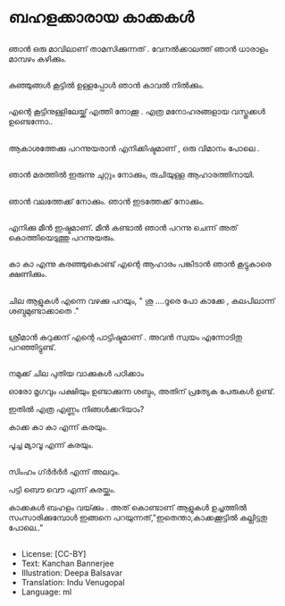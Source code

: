 # ബഹളക്കാരായ കാക്കകൾ

##
ഞാൻ ഒരു മാവിലാണ് താമസിക്കുന്നത് . വേനൽക്കാലത്ത് ഞാൻ ധാരാളം മാമ്പഴം കഴിക്കും. 

##
കുഞ്ഞുങ്ങൾ കൂട്ടിൽ ഉള്ളപ്പോൾ ഞാൻ കാവൽ നിൽക്കും.

##
എന്റെ കൂട്ടിനുള്ളിലേയ്ക്ക് എത്തി നോക്കൂ . എത്ര മനോഹരങ്ങളായ വസ്തുക്കൾ ഉണ്ടെന്നോ.. 

##
  ആകാശത്തേക്കു പറന്നുയരാൻ എനിക്കിഷ്ടമാണ് ,    ഒരു വിമാനം പോലെ .

##
ഞാൻ മരത്തിൽ ഇരുന്നു ചുറ്റും നോക്കും, രുചിയുള്ള ആഹാരത്തിനായി.

##
ഞാൻ വലത്തേക്ക് നോക്കും. ഞാൻ ഇടത്തേക്ക് നോക്കും.

##
എനിക്കു മീൻ ഇഷ്ടമാണ്. മീൻ കണ്ടാൽ ഞാൻ പറന്നു ചെന്ന് അത് കൊത്തിയെടുത്തു പറന്നുയരും.

##
കാ‍ കാ‍ എന്നു കരഞ്ഞുകൊണ്ട് എന്റെ ആഹാരം പങ്കിടാൻ ഞാൻ കൂട്ടുകാരെ ക്ഷണിക്കും.

##
ചില ആളുകൾ എന്നെ വഴക്കു പറയും, " ശൂ  ....ദൂരെ   പോ കാക്കേ ,  കലപിലാന്ന് ശബ്ദമുണ്ടാക്കാതെ ." 

##
ശ്രീമാൻ കുറുക്കന് എന്റെ പാട്ടിഷ്ടമാണ് . അവൻ സ്വയം എന്നോടിതു പറഞ്ഞിട്ടുണ്ട്. 

##
നമുക്ക് ചില പുതിയ വാക്കുകൾ പഠിക്കാം

ഓരോ മൃഗവും പക്ഷിയും ഉണ്ടാക്കുന്ന ശബ്ദം, അതിന്  പ്രത്യേക പേരുകൾ ഉണ്ട്.

ഇതിൽ എത്ര എണ്ണം നിങ്ങൾക്കറിയാം? 

കാക്ക കാ‍ കാ‍ എന്ന് കരയും.

പൂച്ച മ്യാവൂ  എന്ന് കരയും.

##
സിംഹം ഗ്ർർർർ  എന്ന് അലറും.

പട്ടി ബൌ വൌ  എന്ന് കുരയ്ക്കും.

കാക്കകൾ ബഹളം വയ്‍ക്കും . അത് കൊണ്ടാണ് ആളുകൾ ഉച്ചത്തിൽ സംസാരിക്കുമ്പോൾ ഇങ്ങനെ പറയുന്നത്,"ഇതെന്താ,കാക്കക്കൂട്ടിൽ കല്ലിട്ടതു പോലെ.."

##
* License: [CC-BY]
* Text: Kanchan Bannerjee
* Illustration: Deepa Balsavar
* Translation: Indu Venugopal
* Language: ml
